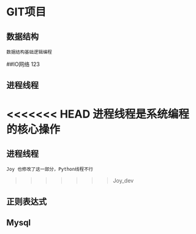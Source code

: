 # GIT项目

## 数据结构
    数据结构基础逻辑编程
##IO网络
  123
## 进程线程
<<<<<<< HEAD
    进程线程是系统编程的核心操作
=======
## 进程线程
    Joy 也修改了这一部分，Python线程不行
>>>>>>> Joy_dev
## 正则表达式

## Mysql